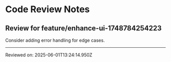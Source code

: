 # Code Review Notes

## Review for feature/enhance-ui-1748784254223

Consider adding error handling for edge cases.

---
Reviewed on: 2025-06-01T13:24:14.950Z